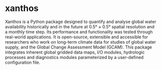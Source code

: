 # xanthos
Xanthos is a Python package designed to quantify and analyse global water availability historically and in the future at 0.5° × 0.5° spatial resolution and a monthly time step.  Its performance and functionality was tested through real-world applications. It is open-source, extensible and accessible for researchers who work on long-term climate data for studies of global water supply, and the Global Change Assessment Model (GCAM). This package integrates inherent global gridded data maps, I/O modules, hydrologic processes and diagnostics modules parameterized by a user-defined configuration file.

